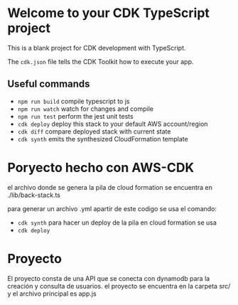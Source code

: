 # Welcome to your CDK TypeScript project

This is a blank project for CDK development with TypeScript.

The `cdk.json` file tells the CDK Toolkit how to execute your app.

## Useful commands

* `npm run build`   compile typescript to js
* `npm run watch`   watch for changes and compile
* `npm run test`    perform the jest unit tests
* `cdk deploy`      deploy this stack to your default AWS account/region
* `cdk diff`        compare deployed stack with current state
* `cdk synth`       emits the synthesized CloudFormation template

# Poryecto hecho con AWS-CDK

el archivo donde se genera la pila de cloud formation se encuentra en ./lib/back-stack.ts

para generar un archivo .yml apartir de este codigo se usa el comando:
* `cdk synth`
para hacer un deploy de la pila en cloud formation se usa
* `cdk deploy` 


# Proyecto

El proyecto consta de una API que se conecta con dynamodb para la creación y consulta de usuarios.
el proyecto se encuentra en la carpeta src/ y el archivo principal es app.js